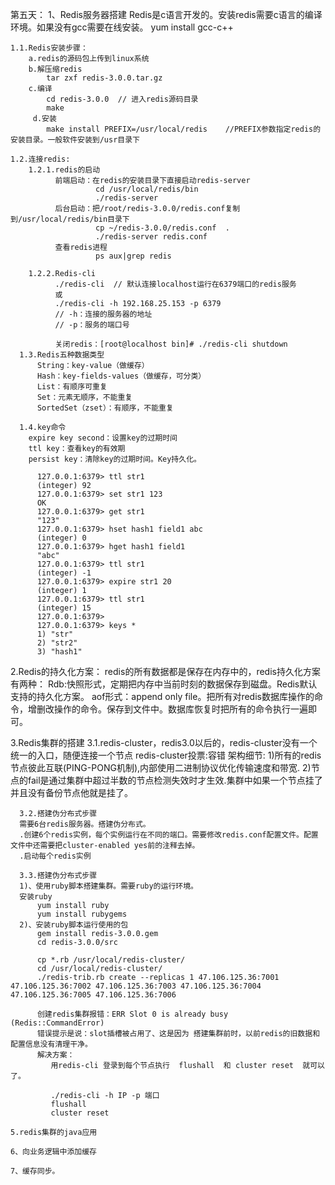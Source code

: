 第五天：
1、Redis服务器搭建
    Redis是c语言开发的。安装redis需要c语言的编译环境。如果没有gcc需要在线安装。
        yum install gcc-c++

    1.1.Redis安装步骤：  
        a.redis的源码包上传到linux系统
        b.解压缩redis
            tar zxf redis-3.0.0.tar.gz
        c.编译
            cd redis-3.0.0  // 进入redis源码目录
            make
         d.安装
            make install PREFIX=/usr/local/redis    //PREFIX参数指定redis的安装目录。一般软件安装到/usr目录下

    1.2.连接redis:
        1.2.1.redis的启动
              前端启动：在redis的安装目录下直接启动redis-server
                       cd /usr/local/redis/bin
                       ./redis-server
              后台启动：把/root/redis-3.0.0/redis.conf复制到/usr/local/redis/bin目录下
                       cp ~/redis-3.0.0/redis.conf  .
                       ./redis-server redis.conf
              查看redis进程
                       ps aux|grep redis

        1.2.2.Redis-cli
              ./redis-cli  // 默认连接localhost运行在6379端口的redis服务
              或
              ./redis-cli -h 192.168.25.153 -p 6379
              // -h：连接的服务器的地址
              // -p：服务的端口号

              关闭redis：[root@localhost bin]# ./redis-cli shutdown
      1.3.Redis五种数据类型
          String：key-value（做缓存）
          Hash：key-fields-values（做缓存，可分类）
          List：有顺序可重复
          Set：元素无顺序，不能重复
          SortedSet（zset）：有顺序，不能重复

      1.4.key命令
        expire key second：设置key的过期时间
        ttl key：查看key的有效期
        persist key：清除key的过期时间。Key持久化。

          127.0.0.1:6379> ttl str1
          (integer) 92
          127.0.0.1:6379> set str1 123
          OK
          127.0.0.1:6379> get str1
          "123"
          127.0.0.1:6379> hset hash1 field1 abc
          (integer) 0
          127.0.0.1:6379> hget hash1 field1
          "abc"
          127.0.0.1:6379> ttl str1
          (integer) -1
          127.0.0.1:6379> expire str1 20
          (integer) 1
          127.0.0.1:6379> ttl str1
          (integer) 15
          127.0.0.1:6379>
          127.0.0.1:6379> keys *
          1) "str"
          2) "str2"
          3) "hash1"

2.Redis的持久化方案：
      redis的所有数据都是保存在内存中的，redis持久化方案有两种：
      Rdb:快照形式，定期把内存中当前时刻的数据保存到磁盘。Redis默认支持的持久化方案。
      aof形式：append only file。把所有对redis数据库操作的命令，增删改操作的命令。保存到文件中。数据库恢复时把所有的命令执行一遍即可。

3.Redis集群的搭建
      3.1.redis-cluster，redis3.0以后的，redis-cluster没有一个统一的入口，随便连接一个节点
      redis-cluster投票:容错
        架构细节:
        1)所有的redis节点彼此互联(PING-PONG机制),内部使用二进制协议优化传输速度和带宽.
        2)节点的fail是通过集群中超过半数的节点检测失效时才生效.集群中如果一个节点挂了并且没有备份节点他就是挂了。

      3.2.搭建伪分布式步骤
      需要6台redis服务器。搭建伪分布式。
      .创建6个redis实例，每个实例运行在不同的端口。需要修改redis.conf配置文件。配置文件中还需要把cluster-enabled yes前的注释去掉。
      .启动每个redis实例

      3.3.搭建伪分布式步骤
      1)、使用ruby脚本搭建集群。需要ruby的运行环境。
      安装ruby
          yum install ruby
          yum install rubygems
      2)、安装ruby脚本运行使用的包
          gem install redis-3.0.0.gem
          cd redis-3.0.0/src

          cp *.rb /usr/local/redis-cluster/
          cd /usr/local/redis-cluster/
          ./redis-trib.rb create --replicas 1 47.106.125.36:7001 47.106.125.36:7002 47.106.125.36:7003 47.106.125.36:7004 47.106.125.36:7005 47.106.125.36:7006

          创建redis集群报错：ERR Slot 0 is already busy (Redis::CommandError)
          错误提示是说：slot插槽被占用了、这是因为 搭建集群前时，以前redis的旧数据和配置信息没有清理干净。
          解决方案：
             用redis-cli 登录到每个节点执行  flushall  和 cluster reset  就可以了。

             ./redis-cli -h IP -p 端口
             flushall
             cluster reset

    5.redis集群的java应用

    6、向业务逻辑中添加缓存

    7、缓存同步。
